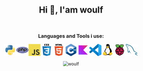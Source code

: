 <h1 align="center">Hi 👋, I'am woulf</h1>

<br>

<h3 align="center">Languages and Tools i use:</h3>
<p align="center"><img src="https://raw.githubusercontent.com/devicons/devicon/master/icons/python/python-original.svg" alt="python" width="40" height="40"/><img src="https://raw.githubusercontent.com/devicons/devicon/master/icons/php/php-original.svg" alt="php" width="40" hieght="40"/><img src="https://raw.githubusercontent.com/devicons/devicon/master/icons/javascript/javascript-original.svg" alt="javascript" width="40" height="40"/><img src="https://raw.githubusercontent.com/devicons/devicon/master/icons/css3/css3-original-wordmark.svg" alt="css3" width="40" height="40"/><img src="https://raw.githubusercontent.com/devicons/devicon/master/icons/html5/html5-original-wordmark.svg" alt="html5" width="40" height="40"/><img src="https://raw.githubusercontent.com/devicons/devicon/master/icons/cplusplus/cplusplus-original.svg" alt="cplusplus" width="40" height="40"/><img src="https://raw.githubusercontent.com/devicons/devicon/master/icons/kotlin/kotlin-original.svg" alt="kotlin" width="40" height="40"/><img src="https://raw.githubusercontent.com/devicons/devicon/master/icons/vscode/vscode-original.svg" alt="vs code" width="40" hieght="40"/><img src="https://raw.githubusercontent.com/devicons/devicon/master/icons/linux/linux-original.svg" alt="Linux" width="40" height="40"/><img src="https://raw.githubusercontent.com/devicons/devicon/master/icons/raspberrypi/raspberrypi-original.svg" alt="raspberry pi" width="40" height="40"/><img src="https://raw.githubusercontent.com/devicons/devicon/master/icons/mysql/mysql-original.svg" alt="mysql" width="40" height="40"/></p>


<p align="center"><img src="https://github-readme-stats.vercel.app/api/top-langs?username=woulfcoder&locale=en&layout=compact" alt="woulf" /></p>

